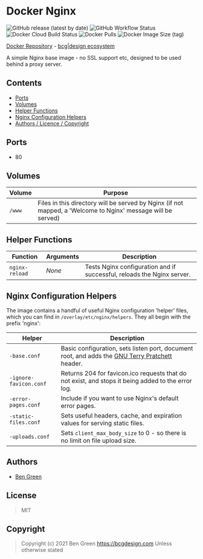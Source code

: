 # Docker Nginx

![GitHub release (latest by date)](https://img.shields.io/github/v/release/bencgreen/docker-nginx) ![GitHub Workflow Status](https://img.shields.io/github/workflow/status/bencgreen/docker-nginx/build?label=github) ![Docker Cloud Build Status](https://img.shields.io/docker/cloud/build/bcgdesign/nginx?label=docker) ![Docker Pulls](https://img.shields.io/docker/pulls/bcgdesign/nginx?label=pulls) ![Docker Image Size (tag)](https://img.shields.io/docker/image-size/bcgdesign/nginx/latest?label=size)

[Docker Repository](https://hub.docker.com/r/bcgdesign/nginx) - [bcg|design ecosystem](https://github.com/bencgreen/docker)

A simple Nginx base image - no SSL support etc, designed to be used behind a proxy server.

## Contents

* [Ports](#ports)
* [Volumes](#volumes)
* [Helper Functions](#helper-functions)
* [Nginx Configuration Helpers](#nginx-configuration-helpers)
* [Authors / Licence / Copyright](#authors)

## Ports

* 80

## Volumes

| Volume | Purpose                                                                                                      |
| ------ | ------------------------------------------------------------------------------------------------------------ |
| `/www` | Files in this directory will be served by Nginx (if not mapped, a 'Welcome to Nginx' message will be served) |

## Helper Functions

| Function       | Arguments | Description                                                            |
| -------------- | --------- | ---------------------------------------------------------------------- |
| `nginx-reload` | *None*    | Tests Nginx configuration and if successful, reloads the Nginx server. |

## Nginx Configuration Helpers

The image contains a handful of useful Nginx configuration 'helper' files, which you can find in `/overlay/etc/nginx/helpers`.  They all begin with the prefix 'nginx':

| Helper                 | Description                                                                                                                         |
| ---------------------- | ----------------------------------------------------------------------------------------------------------------------------------- |
| `-base.conf`           | Basic configuration, sets listen port, document root, and adds the [GNU Terry Pratchett](http://www.gnuterrypratchett.com/) header. |
| `-ignore-favicon.conf` | Returns 204 for favicon.ico requests that do not exist, and stops it being added to the error log.                                  |
| `-error-pages.conf`    | Include if you want to use Nginx's default error pages.                                                                             |
| `-static-files.conf`   | Sets useful headers, cache, and expiration values for serving static files.                                                         |
| `-uploads.conf`        | Sets `client_max_body_size` to 0 - so there is no limit on file upload size.                                                        |

## Authors

* [Ben Green](https://github.com/bencgreen)

## License

> MIT

## Copyright

> Copyright (c) 2021 Ben Green <https://bcgdesign.com>
> Unless otherwise stated
